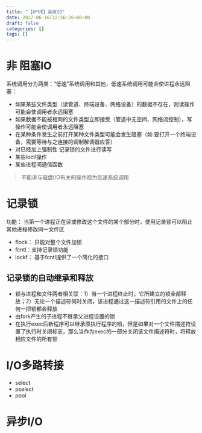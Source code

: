 ```yaml
---
title: "【APUE】高级IO"
date: 2022-06-16T22:56:26+08:00
draft: false
categories: []
tags: []
---
```


# 非 阻塞IO
系统调用分为两类：“低速”系统调用和其他，低速系统调用可能会使进程永远阻塞：
-  如果某些文件类型（读管道、终端设备、网络设备）的数据不存在，则读操作可能会使调用者永远阻塞 
-  如果数据不能被相同的文件类型立即接受（管道中无空间、网络流控制），写操作可能会使调用者永远阻塞
-  在某种条件发生之前打开某种文件类型可能会发生阻塞（如 要打开一个终端设备，需要等待与之连接的调制解调器应答）
-  对已经加上强制性 记录锁的文件进行读写
-  某些ioctl操作
-  某些进程间通信函数

> 不能讲与磁盘I/O有关的操作视为低速系统调用

#  记录锁
功能： 当第一个进程正在读或修改这个文件的某个部分时，使用记录锁可以阻止其他进程修改同一文件区
- flock： 只能对整个文件加锁
- fcntl：支持记录锁功能
- lockf： 基于fcntl提供了一个简化的接口

##  记录锁的自动继承和释放
- 锁与进程和文件两者相关联：1）当一个进程终止时，它所建立的锁全部释放；2）无论一个描述符何时关闭，该进程通过这一描述符引用的文件上的任何一把锁都会释放
- 由fork产生的子进程不继承父进程设置的锁
- 在执行exec后新程序可以继承原执行程序的锁，但是如果对一个文件描述符设置了执行时关闭标志，那么当作为exec的一部分关闭该文件描述符时，将释放相应文件的所有锁

# I/O多路转接

- select
- pselect
- pool

# 异步I/O


